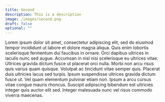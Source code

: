 ```yaml
---
title: Second
description: This is a description
image: /images/second.png
draft: false
optional: ""
---
```

Lorem ipsum dolor sit amet, consectetur adipiscing elit, sed do eiusmod tempor incididunt ut labore et dolore magna aliqua. Quis enim lobortis scelerisque fermentum dui faucibus in ornare. Orci dapibus ultrices in iaculis nunc sed augue. Accumsan in nisl nisi scelerisque eu ultrices vitae. Ultrices gravida dictum fusce ut placerat orci nulla. Morbi non arcu risus quis varius quam quisque. Volutpat ac tincidunt vitae semper quis. Placerat duis ultricies lacus sed turpis. Ipsum suspendisse ultrices gravida dictum fusce ut. Vel quam elementum pulvinar etiam non. Ipsum a arcu cursus vitae congue mauris rhoncus. Suscipit adipiscing bibendum est ultricies integer quis auctor elit sed. Integer malesuada nunc vel risus commodo viverra maecenas.